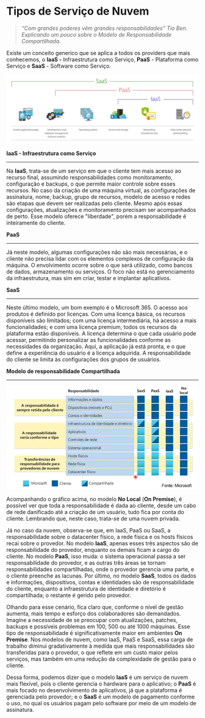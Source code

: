 # Tipos de Serviço de Nuvem

> *“Com grandes poderes vêm grandes responsabilidades” Tio Ben. 
Explicando um pouco sobre o Modelo de Responsabilidade Compartilhada.*
> 

Existe um conceito generico que se aplica a todos os providers que mais conhecemos, o **IaaS -** Infraestrutura como Serviço, **PaaS** - Plataforma como Serviço e **SaaS** - Software como Serviço.

![iaas_paas_saas.png](https://github.com/oErikGonzaga/dio-lab/blob/main/images/iaas_paas_saas.png?raw=true)

**IaaS - Infraestrutura como Serviço**

---

Na **IaaS**, trata-se de um serviço em que o cliente tem mais acesso ao recurso final, assumindo responsabilidades como monitoramento, configuração e backups, o que permite maior controle sobre esses recursos. No caso da criação de uma máquina virtual, as configurações de assinatura, nome, backup, grupo de recursos, modelo de acesso e redes são etapas que devem ser realizadas pelo cliente. Mesmo após essas configurações, atualizações e monitoramento precisam ser acompanhados de perto. Esse modelo oferece "liberdade", porém a responsabilidade é inteiramente do cliente.

**PaaS**

---

Já neste modelo, algumas configurações não são mais necessárias, e o cliente não precisa lidar com os elementos complexos de configuração da máquina. O envolvimento ocorre sobre o que será utilizado, como bancos de dados, armazenamento ou serviços. O foco não está no gerenciamento da infraestrutura, mas sim em criar, testar e implantar aplicativos.

**SaaS**

---

Neste último modelo, um bom exemplo é o Microsoft 365. O acesso aos produtos é definido por licenças. Com uma licença básica, os recursos disponíveis são limitados; com uma licença intermediária, há acesso a mais funcionalidades; e com uma licença premium, todos os recursos da plataforma estão disponíveis. A licença determina o que cada usuário pode acessar, permitindo personalizar as funcionalidades conforme as necessidades da organização. Aqui, a aplicação já está pronta, e o que define a experiência do usuário é a licença adquirida. A responsabilidade do cliente se limita às configurações dos grupos de usuários.

**Modelo de responsabilidade Compartilhada**

---

![modelo_responsabilidade_compartilhada.png](https://github.com/oErikGonzaga/dio-lab/blob/main/images/modelo_responsabilidade_compartilhada.png?raw=true)

Acompanhando o gráfico acima, no modelo **No Local** (**On Premise**), é possível ver que toda a responsabilidade é dada ao cliente, desde um cabo de rede danificado até a criação de um usuário, tudo fica por conta do cliente. Lembrando que, neste caso, trata-se de uma nuvem privada.

Já no caso da nuvem, observa-se que, em IaaS, PaaS ou SaaS, a responsabilidade sobre o datacenter físico, a rede física e os hosts físicos recai sobre o provedor. No modelo **IaaS**, apenas esses três aspectos são de responsabilidade do provedor, enquanto os demais ficam a cargo do cliente. No modelo **PaaS**, isso muda: o sistema operacional passa a ser responsabilidade do provedor, e as outras três áreas se tornam responsabilidades compartilhadas, onde o provedor gerencia uma parte, e o cliente preenche as lacunas. Por último, no modelo **SaaS**, todos os dados e informações, dispositivos, contas e identidades são de responsabilidade do cliente, enquanto a infraestrutura de identidade e diretório é compartilhada; o restante é gerido pelo provedor.

Olhando para esse cenário, fica claro que, conforme o nível de gestão aumenta, mais tempo e esforço dos colaboradores são demandados. Imagine a necessidade de se preocupar com atualizações, patches, backups e possíveis problemas em 100, 500 ou até 1000 máquinas. Esse tipo de responsabilidade é significativamente maior em ambientes **On Premise**. Nos modelos de nuvem, como IaaS, PaaS e SaaS, essa carga de trabalho diminui gradativamente à medida que mais responsabilidades são transferidas para o provedor, o que reflete em um custo maior pelos serviços, mas também em uma redução da complexidade de gestão para o cliente.

Dessa forma, podemos dizer que o modelo **IaaS** é um serviço de nuvem mais flexível, pois o cliente gerencia o hardware para o aplicativo; o **PaaS** é mais focado no desenvolvimento de aplicativos, já que a plataforma é gerenciada pelo provedor; e o **SaaS** é um modelo de pagamento conforme o uso, no qual os usuários pagam pelo software por meio de um modelo de assinatura.
